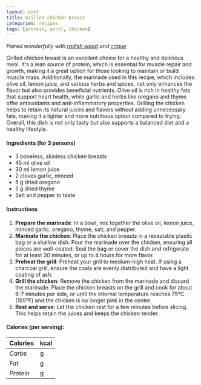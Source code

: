 ```yaml
---
layout: post
title: Grilled chicken breast
categories: recipes
tags: [protein, april, chicken]
---
```


*Paired wonderfully with <a href="/recipes/radish-salad">radish salad</a> and <a href="/recipes/crique">crique</a>*

Grilled chicken breast is an excellent choice for a healthy and delicious meal. It's a lean source of protein, which is essential for muscle repair and growth, making it a great option for those looking to maintain or build muscle mass. Additionally, the marinade used in this recipe, which includes olive oil, lemon juice, and various herbs and spices, not only enhances the flavor but also provides beneficial nutrients. Olive oil is rich in healthy fats that support heart health, while garlic and herbs like oregano and thyme offer antioxidants and anti-inflammatory properties. Grilling the chicken helps to retain its natural juices and flavors without adding unnecessary fats, making it a lighter and more nutritious option compared to frying. Overall, this dish is not only tasty but also supports a balanced diet and a healthy lifestyle.

#### Ingredients (for 3 persons)
- 3 boneless, skinless chicken breasts
- 45 ml olive oil
- 30 ml lemon juice
- 2 cloves garlic, minced
- 5 g dried oregano
- 5 g dried thyme
- Salt and pepper to taste

#### Instructions

1. **Prepare the marinade**: In a bowl, mix together the olive oil, lemon juice, minced garlic, oregano, thyme, salt, and pepper.
2. **Marinate the chicken**: Place the chicken breasts in a resealable plastic bag or a shallow dish. Pour the marinade over the chicken, ensuring all pieces are well-coated. Seal the bag or cover the dish and refrigerate for at least 30 minutes, or up to 4 hours for more flavor.
3. **Preheat the grill**: Preheat your grill to medium-high heat. If using a charcoal grill, ensure the coals are evenly distributed and have a light coating of ash.
4. **Grill the chicken**: Remove the chicken from the marinade and discard the marinade. Place the chicken breasts on the grill and cook for about 6-7 minutes per side, or until the internal temperature reaches 75°C (165°F) and the chicken is no longer pink in the center.
5. **Rest and serve**: Let the chicken rest for a few minutes before slicing. This helps retain the juices and keeps the chicken tender.

#### Calories (per serving):

| **Calories** | kcal |
| ----------- | ----------- |
| *Carbs* |  g |
| *Fat* |  g |
| *Protein* |  g |

